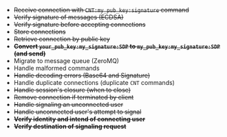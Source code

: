 - ~~Receive connection with `CNT:my_pub_key:signature` command~~
- ~~Verify signature of messages (ECDSA)~~
- ~~Verify signature before accepting connections~~
- ~~Store connections~~
- ~~Retrieve connection by public key~~
- ~~**Convert `your_pub_key:my_signature:SDP` to `my_pub_key:my_signature:SDP` (and send)**~~
- Migrate to message queue (ZeroMQ)
- Handle malformed commands
- ~~Handle decoding errors (Base64 and Signature)~~
- Handle duplicate connections (duplicate `CNT` commands)
- ~~Handle session's closure (when to close)~~
- ~~Remove connection if terminated by client~~
- ~~Handle signaling an unconnected user~~
- ~~Handle unconnected user's attempt to signal~~
- ~~**Verify identity and intend of connecting user**~~
- ~~**Verify destination of signaling request**~~
